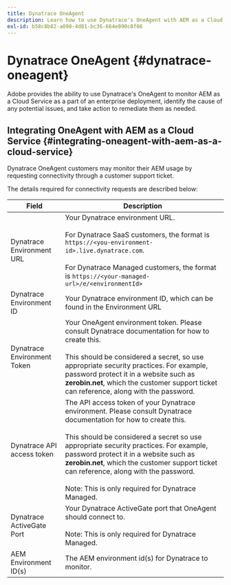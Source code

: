 ```yaml
---
title: Dynatrace OneAgent
description: Learn how to use Dynatrace's OneAgent with AEM as a Cloud Service
exl-id: b58c8b82-a098-4d81-bc36-664e890c8f66
---
```

# Dynatrace OneAgent {#dynatrace-oneagent}

Adobe provides the ability to use Dynatrace's OneAgent to monitor AEM as a Cloud Service as a part of an enterprise deployment, identify the cause of any potential issues, and take action to remediate them as needed. <!-- When GA, add: Read this [Dynatrace article](https://www.dynatrace.com/hub/detail/adobe-experience-manager/) about AEM monitoring to learn more. -->

## Integrating OneAgent with AEM as a Cloud Service {#integrating-oneagent-with-aem-as-a-cloud-service}

Dynatrace OneAgent customers may monitor their AEM usage by requesting connectivity through a customer support ticket.

The details required for connectivity requests are described below:

| **Field**  | **Description**  |
|---|---|
| Dynatrace Environment URL  | Your Dynatrace environment URL.<br><br>For Dynatrace SaaS customers, the format is `https://<you-environment-id>.live.dynatrace.com`.<br><br>For Dynatrace Managed customers, the format is `https://<your-managed-url>/e/<environmentId>`  |
| Dynatrace Environment ID  | Your Dynatrace environment ID, which can be found in the Environment URL  |
| Dynatrace Environment Token  | Your OneAgent environment token. Please consult Dynatrace documentation for how to create this.<br><br>This should be considered a secret, so use appropriate security practices. For example, password protect it in a website such as **zerobin.net**, which the customer support ticket can reference, along with the password.  |
| Dynatrace API access token  | The API access token of your Dynatrace environment. Please consult Dynatrace documentation for how to create this.<br><br>This should be considered a secret so use appropriate security practices. For example, password protect it in a website such as **zerobin.net**, which the customer support ticket can reference, along with the password.<br><br>Note: This is only required for Dynatrace Managed.  |
| Dynatrace ActiveGate Port | Your Dynatrace ActiveGate port that OneAgent should connect to.<br><br>Note: This is only required for Dynatrace Managed.  |
| AEM Environment ID(s)  | The AEM environment id(s) for Dynatrace to monitor. |

